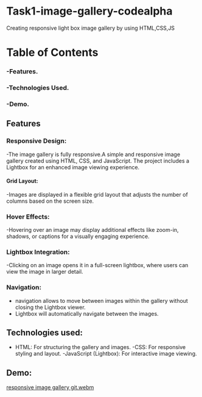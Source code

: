 # Task1-image-gallery-codealpha
Creating responsive light box image gallery by using HTML,CSS,JS 

# Table of Contents
### -Features.
### -Technologies Used.
### -Demo.

## Features
### Responsive Design:
-The image gallery is fully responsive.A simple and responsive image gallery created using HTML, CSS, and JavaScript. The project includes a Lightbox for an enhanced image viewing experience.
#### Grid Layout:
-Images are displayed in a flexible grid layout that adjusts the number of columns based on the screen size.
### Hover Effects:
-Hovering over an image may display additional effects like zoom-in, shadows, or captions for a visually engaging experience.
### Lightbox Integration: 
-Clicking on an image opens it in a full-screen lightbox, where users can view the image in larger detail.
### Navigation:
- navigation allows  to move between images within the gallery without closing the Lightbox viewer.
- Lightbox will automatically navigate between the images.
 ## Technologies used:
- HTML: For structuring the gallery and images.
-CSS: For responsive styling and layout.
-JavaScript (Lightbox): For interactive image viewing.
## Demo:
[responsive image gallery git.webm](https://github.com/user-attachments/assets/a0a4c559-2f3c-4f0f-84c0-214c35aa060e)
 

